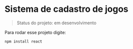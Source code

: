 <h1> Sistema de cadastro de jogos</h1>

> Status do projeto: em desenvolvimento

Para rodar esse projeto digite:
```
npm install react
```
